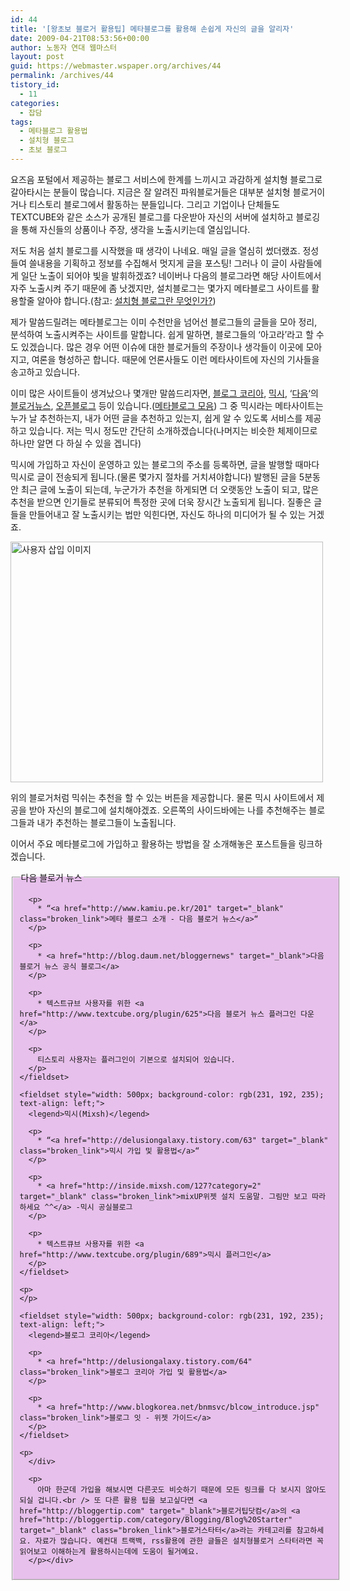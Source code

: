 ```yaml
---
id: 44
title: '[왕초보 블로거 활용팁] 메타블로그를 활용해 손쉽게 자신의 글을 알리자'
date: 2009-04-21T08:53:56+00:00
author: 노동자 연대 웹마스터
layout: post
guid: https://webmaster.wspaper.org/archives/44
permalink: /archives/44
tistory_id:
  - 11
categories:
  - 잡담
tags:
  - 메타블로그 활용법
  - 설치형 블로그
  - 초보 블로그
---
```

<div style="font-size: 14px;">
  요즈음 포털에서 제공하는 블로그 서비스에 한계를 느끼시고 과감하게 설치형 블로그로 갈아타시는 분들이 많습니다. 지금은 잘 알려진 파워블로거들은 대부분 설치형 블로거이거나 티스토리 블로그에서 활동하는 분들입니다. 그리고 기업이나 단체들도 TEXTCUBE와 같은 소스가 공개된 블로그를 다운받아 자신의 서버에 설치하고 블로깅을 통해 자신들의 상품이나 주장, 생각을 노출시키는데 열심입니다.</p> 
  
  <p>
    저도 처음 설치 블로그를 시작했을 때 생각이 나네요. 매일 글을 열심히 썼더랬죠. 정성들여 쓸내용을 기획하고 정보를 수집해서 멋지게 글을 포스팅! 그러나 이 글이 사람들에게 일단 노출이 되어야 빛을 발휘하겠죠? 네이버나 다음의 블로그라면 해당 사이트에서 자주 노출시켜 주기 때문에 좀 낫겠지만, 설치블로그는 몇가지 메타블로그 사이트를 활용할줄 알아야 합니다.(참고: <a href="http://blog.tnccompany.com/117" target="_blank">설치형 블로그란 무엇인가?</a>)
  </p>
  
  <p>
    제가 말씀드릴려는 메타블로그는 이미 수천만을 넘어선 블로그들의 글들을 모아 정리, 분석하여 노출시켜주는 사이트를 말합니다. 쉽게 말하면, 블로그들의 ‘아고라’라고 할 수도 있겠습니다. 많은 경우 어떤 이슈에 대한 블로거들의 주장이나 생각들이 이곳에 모아지고, 여론을 형성하곤 합니다. 때문에 언론사들도 이런 메타사이트에 자신의 기사들을 송고하고 있습니다.
  </p>
  
  <p>
    이미 많은 사이트들이 생겨났으나 몇개만 말씀드리자면, <a href="http://www.blogkorea.net/" target="_blank">블로그 코리아</a>, <a href="http://mixsh.com" target="_blank">믹시</a>, ‘<a href="www.daum.net" target="_blank" class="broken_link">다음</a>‘의 <a href="http://bloggernews.media.daum.net" target="_blank" class="broken_link">블로거뉴스</a>, <a href="www.openblog.com" target="_blank" class="broken_link">오픈블로그</a> 등이 있습니다.(<a href="http://bloggertip.com/2390" target="_blank">메타블로그 모음</a>) 그 중 믹시라는 메타사이트는 누가 날 추천하는지, 내가 어떤 글을 추천하고 있는지, 쉽게 알 수 있도록 서비스를 제공하고 있습니다. 저는 믹시 정도만 간단히 소개하겠습니다(나머지는 비슷한 체제이므로 하나만 알면 다 하실 수 있을 겝니다)
  </p>
  
  <p>
    믹시에 가입하고 자신이 운영하고 있는 블로그의 주소를 등록하면, 글을 발행할 때마다 믹시로 글이 전송되게 됩니다.(물론 몇가지 절차를 거치셔야합니다) 발행된 글을 5분동안 최근 글에 노출이 되는데, 누군가가 추천을 하게되면 더 오랫동안 노출이 되고, 많은 추천을 받으면 인기들로 분류되어 특정한 곳에 더욱 장시간 노출되게 됩니다. 질좋은 글들을 만들어내고 잘 노출시키는 법만 익힌다면, 자신도 하나의 미디어가 될 수 있는 거겠죠.
  </p>
  
  <p>
    <img src="https://webmaster.wspaper.org/wp-content/uploads/1/cfile29.uf.13611D4A4D0846F72F5672.jpg" class="aligncenter" width="500" height="385" alt="사용자 삽입 이미지" />
  </p>
  
  <p>
    위의 블로거처럼 믹쉬는 추천을 할 수 있는 버튼을 제공합니다. 물론 믹시 사이트에서 제공을 받아 자신의 블로그에 설치해야겠죠. 오른쪽의 사이드바에는 나를 추천해주는 블로그들과 내가 추천하는 블로그들이 노출됩니다.
  </p>
  
  <p>
    이어서 주요 메타블로그에 가입하고 활용하는 방법을 잘 소개해놓은 포스트들을 링크하겠습니다.<br />
  </p>
  
  <div align="center">
    <fieldset style="width: 500px; background-color: rgb(231, 192, 235); text-align: left;">
      <legend>다음 블로거 뉴스</legend> 
      
      <p>
        * “<a href="http://www.kamiu.pe.kr/201" target="_blank" class="broken_link">메타 블로그 소개 - 다음 블로거 뉴스</a>“
      </p>
      
      <p>
        * <a href="http://blog.daum.net/bloggernews" target="_blank">다음 블로거 뉴스 공식 블로그</a>
      </p>
      
      <p>
        * 텍스트규브 사용자를 위한 <a href="http://www.textcube.org/plugin/625">다음 블로거 뉴스 플러그인 다운</a>
      </p>
      
      <p>
        티스토리 사용자는 플러그인이 기본으로 설치되어 있습니다.
      </p>
    </fieldset>
    
    <fieldset style="width: 500px; background-color: rgb(231, 192, 235); text-align: left;">
      <legend>믹시(Mixsh)</legend> 
      
      <p>
        * “<a href="http://delusiongalaxy.tistory.com/63" target="_blank" class="broken_link">믹시 가입 및 활용법</a>“
      </p>
      
      <p>
        * <a href="http://inside.mixsh.com/127?category=2" target="_blank" class="broken_link">mixUP위젯 설치 도움말. 그림만 보고 따라하세요 ^^</a> -믹시 공실블로그
      </p>
      
      <p>
        * 텍스트큐브 사용자를 위한 <a href="http://www.textcube.org/plugin/689">믹시 플러그인</a>
      </p>
    </fieldset>
    
    <p>
    </p>
    
    <fieldset style="width: 500px; background-color: rgb(231, 192, 235); text-align: left;">
      <legend>블로그 코리아</legend> 
      
      <p>
        * <a href="http://delusiongalaxy.tistory.com/64" class="broken_link">블로그 코리아 가입 및 활용법</a>
      </p>
      
      <p>
        * <a href="http://www.blogkorea.net/bnmsvc/blcow_introduce.jsp" class="broken_link">블로그 잇 - 위젯 가이드</a>
      </p>
    </fieldset>
    
    <p>
      </div> 
      
      <p>
        아마 한군데 가입을 해보시면 다른곳도 비슷하기 때문에 모든 링크를 다 보시지 않아도 되실 겁니다.<br /> 또 다른 활용 팁을 보고싶다면 <a href="http://bloggertip.com" target="_blank">블로거팁닷컴</a>의 <a href="http://bloggertip.com/category/Blogging/Blog%20Starter" target="_blank" class="broken_link">블로거스타터</a>라는 카테고리를 참고하세요. 자료가 많습니다. 예컨대 트랙백, rss활용에 관한 글들은 설치형블로거 스타터라면 꼭 읽어보고 이해하는게 활용하시는데에 도움이 될거예요.
      </p></div>